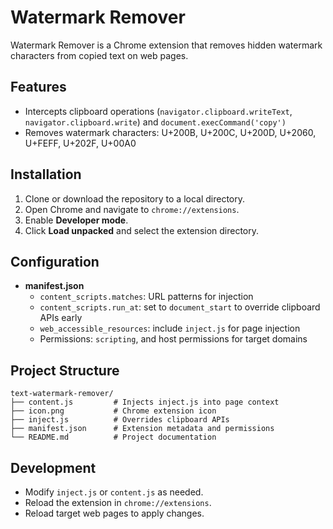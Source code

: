 # Watermark Remover

Watermark Remover is a Chrome extension that removes hidden watermark characters from copied text on web pages.

## Features

- Intercepts clipboard operations (`navigator.clipboard.writeText`, `navigator.clipboard.write`) and `document.execCommand('copy')`
- Removes watermark characters: U+200B, U+200C, U+200D, U+2060, U+FEFF, U+202F, U+00A0

## Installation

1. Clone or download the repository to a local directory.
2. Open Chrome and navigate to `chrome://extensions`.
3. Enable **Developer mode**.
4. Click **Load unpacked** and select the extension directory.

## Configuration

- **manifest.json**
  - `content_scripts.matches`: URL patterns for injection
  - `content_scripts.run_at`: set to `document_start` to override clipboard APIs early
  - `web_accessible_resources`: include `inject.js` for page injection
  - Permissions: `scripting`, and host permissions for target domains

## Project Structure

```
text-watermark-remover/
├── content.js         # Injects inject.js into page context
├── icon.png           # Chrome extension icon
├── inject.js          # Overrides clipboard APIs
├── manifest.json      # Extension metadata and permissions
└── README.md          # Project documentation
```

## Development

- Modify `inject.js` or `content.js` as needed.
- Reload the extension in `chrome://extensions`.
- Reload target web pages to apply changes.
